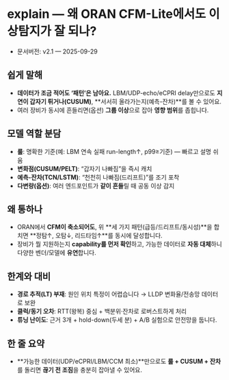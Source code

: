 # explain — 왜 ORAN CFM-Lite에서도 이상탐지가 잘 되나?
- 문서버전: v2.1 — 2025-09-29


## 쉽게 말해
- **데이터가 조금 적어도 ‘패턴’은 남아요.** LBM/UDP-echo/eCPRI delay만으로도 **지연이 갑자기 튀거나(CUSUM)**, **서서히 올라가는지(예측-잔차)**를 볼 수 있어요.
- 여러 장비가 동시에 흔들리면(옵션) **그룹 이상**으로 잡아 **영향 범위**를 좁힙니다.

## 모델 역할 분담
- **룰**: 명확한 기준(예: LBM 연속 실패 run-length↑, p99≥기준) — 빠르고 설명 쉬움
- **변화점(CUSUM/PELT)**: “갑자기 나빠짐”을 즉시 캐치
- **예측-잔차(TCN/LSTM)**: “천천히 나빠짐(드리프트)”를 조기 포착
- **다변량(옵션)**: 여러 엔드포인트가 **같이 흔들**릴 때 공동 이상 감지

## 왜 통하나
- ORAN에서 **CFM이 축소되어도**, 위 **세 가지 패턴(급등/드리프트/동시성)**을 합치면 **정탐↑, 오탐↓, 리드타임↑**를 동시에 달성합니다.
- 장비가 뭘 지원하는지 **capability를 먼저 확인**하고, 가능한 데이터로 **자동 대체**하니 다양한 벤더/모델에 **유연**합니다.

## 한계와 대비
- **경로 추적(LT) 부재**: 원인 위치 특정이 어렵습니다 → LLDP 변화율/전송망 데이터로 보완
- **클럭/동기 오차**: RTT(왕복) 중심 + 백분위·잔차로 로버스트하게 처리
- **튜닝 난이도**: 근거 3개 + hold-down(두세 분) + A/B 실험으로 안전망을 둡니다.

## 한 줄 요약
- **가능한 데이터(UDP/eCPRI/LBM/CCM 최소)**만으로도 **룰 + CUSUM + 잔차**를 돌리면 **끊기 전 조짐**을 충분히 잡아낼 수 있어요.
